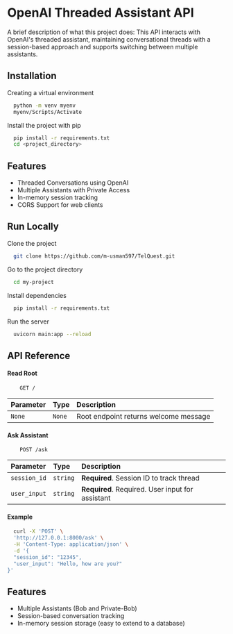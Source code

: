 # OpenAI Threaded Assistant API

A brief description of what this project does: This API interacts with OpenAI's threaded assistant, maintaining conversational threads with a session-based approach and supports switching between multiple assistants.

## Installation

Creating a virtual environment

```bash
  python -m venv myenv
  myenv/Scripts/Activate
  ```


Install the project with pip

```bash
  pip install -r requirements.txt
  cd <project_directory>
```
## Features
- Threaded Conversations using OpenAI
- Multiple Assistants with Private Access
- In-memory session tracking
- CORS Support for web clients
## Run Locally

Clone the project

```bash
  git clone https://github.com/m-usman597/TelQuest.git
```

Go to the project directory

```bash
  cd my-project
```

Install dependencies


```bash
  pip install -r requirements.txt
```

Run the server 

```bash
  uvicorn main:app --reload
```


## API Reference

#### Read Root
```http
    GET /

```

| Parameter | Type     | Description                |
| :-------- | :------- | :------------------------- |
| `None` | `None` | Root endpoint returns welcome message |

#### Ask Assistant

```http
    POST /ask

```

| Parameter | Type     | Description                       |
| :-------- | :------- | :-------------------------------- |
| `session_id`      | `string` | **Required**.  Session ID to track thread|
| `user_input`      | `string` | **Required**. 	Required. User input for assistant |


#### Example

```bash
  curl -X 'POST' \
  'http://127.0.0.1:8000/ask' \
  -H 'Content-Type: application/json' \
  -d '{
  "session_id": "12345",
  "user_input": "Hello, how are you?"
}'

```




## Features
- Multiple Assistants (Bob and Private-Bob)
- Session-based conversation tracking
- In-memory session storage (easy to extend to a database)



